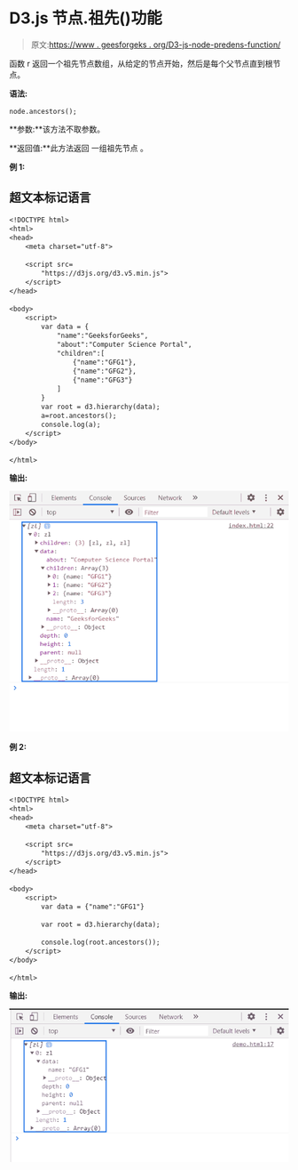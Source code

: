 # D3.js 节点.祖先()功能

> 原文:[https://www . geesforgeks . org/D3-js-node-predens-function/](https://www.geeksforgeeks.org/d3-js-node-ancestors-function/)

函数 r 返回一个祖先节点数组，从给定的节点开始，然后是每个父节点直到根节点。

**语法:**

```
node.ancestors();

```

**参数:**该方法不取参数。

**返回值:**此方法返回 一组祖先节点 。

**例 1:**

## 超文本标记语言

```
<!DOCTYPE html>
<html>
<head>
    <meta charset="utf-8">

    <script src=
        "https://d3js.org/d3.v5.min.js">
    </script>
</head>

<body>
    <script>
        var data = {
            "name":"GeeksforGeeks", 
            "about":"Computer Science Portal",
            "children":[
                {"name":"GFG1"},
                {"name":"GFG2"},
                {"name":"GFG3"}
            ]
        }
        var root = d3.hierarchy(data);
        a=root.ancestors();
        console.log(a);
    </script>
</body>

</html>
```

**输出:**

![](img/8c0e7d149872d39e3f8573af148d9896.png)

**例 2:**

## 超文本标记语言

```
<!DOCTYPE html>
<html>
<head>
    <meta charset="utf-8">

    <script src=
        "https://d3js.org/d3.v5.min.js">
    </script>
</head>

<body>
    <script>
        var data = {"name":"GFG1"}

        var root = d3.hierarchy(data);

        console.log(root.ancestors());
    </script>
</body>

</html>
```

**输出:**

![](img/2088cf6582ae9bcd688b18d983274f1e.png)